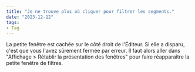 ```yaml
---
title: "Je ne trouve plus où cliquer pour filtrer les segments."
date: "2023-12-12"
tags:
- Tag
---
```


La petite fenêtre est cachée sur le côté droit de l'Éditeur. Si elle a disparu, c'est que vous l'avez sûrement fermée par erreur. Il faut alors aller dans "Affichage > Rétablir la présentation des fenêtres" pour faire réapparaître la petite fenêtre de filtres.
